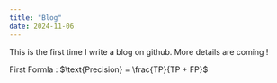 ```yaml
---
title: "Blog"
date: 2024-11-06
---
```

This is the first time I write a blog on github. More details are coming ! 

First Formla : $\text{Precision} = \frac{TP}{TP + FP}$
